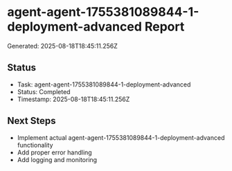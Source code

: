 # agent-agent-1755381089844-1-deployment-advanced Report

Generated: 2025-08-18T18:45:11.256Z

## Status
- Task: agent-agent-1755381089844-1-deployment-advanced
- Status: Completed
- Timestamp: 2025-08-18T18:45:11.256Z

## Next Steps
- Implement actual agent-agent-1755381089844-1-deployment-advanced functionality
- Add proper error handling
- Add logging and monitoring
